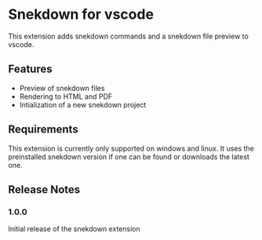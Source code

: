 # Snekdown for vscode

This extension adds snekdown commands and a snekdown file preview to vscode.


## Features

- Preview of snekdown files
- Rendering to HTML and PDF
- Intialization of a new snekdown project


## Requirements

This extension is currently only supported on windows and linux. It uses the preinstalled snekdown version if one can be found or 
downloads the latest one.


## Release Notes

### 1.0.0

Initial release of the snekdown extension